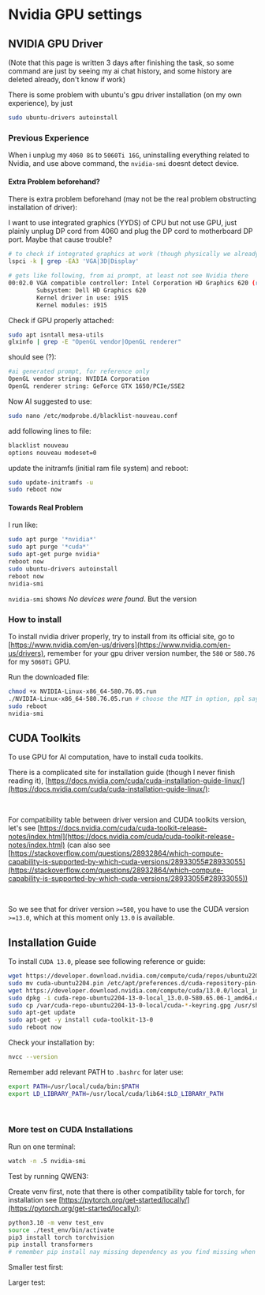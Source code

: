 # Nvidia GPU settings

## NVIDIA GPU Driver

(Note that this page is written 3 days after finishing the task, so some command are just by seeing my ai chat history, and some history are deleted already, don't know if work)  

There is some problem with ubuntu's gpu driver installation (on my own experience), by just  

```bash
sudo ubuntu-drivers autoinstall
```

### Previous Experience

When i unplug my `4060 8G` to `5060Ti 16G`, uninstalling everything related to Nvidia, and use above command, the `nvidia-smi` doesnt detect device.  

#### Extra Problem beforehand?

There is extra problem beforehand (may not be the real problem obstructing installation of driver):  

I want to use integrated graphics (YYDS) of CPU but not use GPU, just plainly unplug DP cord from 4060 and plug the DP cord to motherboard DP port. Maybe that cause trouble?  

```bash
# to check if integrated graphics at work (though physically we already know it is not GPU at work)
lspci -k | grep -EA3 'VGA|3D|Display'
```

```bash
# gets like following, from ai prompt, at least not see Nvidia there
00:02.0 VGA compatible controller: Intel Corporation HD Graphics 620 (rev 02)
        Subsystem: Dell HD Graphics 620
        Kernel driver in use: i915
        Kernel modules: i915
```

Check if GPU properly attached:  

```bash
sudo apt isntall mesa-utils
glxinfo | grep -E "OpenGL vendor|OpenGL renderer"
```

should see (?):  

```bash
#ai generated prompt, for reference only
OpenGL vendor string: NVIDIA Corporation
OpenGL renderer string: GeForce GTX 1650/PCIe/SSE2
```

Now AI suggested to use:  

```bash
sudo nano /etc/modprobe.d/blacklist-nouveau.conf
```

add following lines to file:  

```bash
blacklist nouveau
options nouveau modeset=0
```

update the initramfs (initial ram file system) and reboot:  

```bash
sudo update-initramfs -u
sudo reboot now
```

#### Towards Real Problem

I run like:

```bash
sudo apt purge '*nvidia*'
sudo apt purge '*cuda*'
sudo apt-get purge nvidia*
reboot now
sudo ubuntu-drivers autoinstall
reboot now
nvidia-smi
```

`nvidia-smi` shows *No devices were found*. But the version

### How to install

To install nvidia driver properly, try to install from its official site, go to [https://www.nvidia.com/en-us/drivers](https://www.nvidia.com/en-us/drivers), remember for your gpu driver version number, the `580` or `580.76` for my `5060Ti` GPU.  

Run the downloaded file:  

```bash
chmod +x NVIDIA-Linux-x86_64-580.76.05.run
./NVIDIA-Linux-x86_64-580.76.05.run # choose the MIT in option, ppl say that
sudo reboot
nvidia-smi
```

## CUDA Toolkits

To use GPU for AI computation, have to install cuda toolkits.  

There is a complicated site for installation guide (though I never finish reading it), [https://docs.nvidia.com/cuda/cuda-installation-guide-linux/](https://docs.nvidia.com/cuda/cuda-installation-guide-linux/):  

<br />

<ReferenceViewer 
  title="Official CUDA Installation Guide for Linux" 
  htmlPath="/assets/cuda/CUDA Installation Guide for Linux — Installation Guide for Linux 13.0 documentation.html"
  originalUrl="https://docs.nvidia.com/cuda/cuda-installation-guide-linux/"
/>

For compatibility table between driver version and CUDA toolkits version, let's see [https://docs.nvidia.com/cuda/cuda-toolkit-release-notes/index.html](https://docs.nvidia.com/cuda/cuda-toolkit-release-notes/index.html) (can also see [https://stackoverflow.com/questions/28932864/which-compute-capability-is-supported-by-which-cuda-versions/28933055#28933055](https://stackoverflow.com/questions/28932864/which-compute-capability-is-supported-by-which-cuda-versions/28933055#28933055))

<br />

<ReferenceViewer 
  title="Official CUDA Relase Note" 
  htmlPath="/assets/cuda/CUDA Toolkit 13.0 - Release Notes — Release Notes 13.0 documentation.html"
  originalUrl="https://docs.nvidia.com/cuda/cuda-toolkit-release-notes/index.html"
/>

So we see that for driver version `>=580`, you have to use the CUDA version `>=13.0`, which at this moment only `13.0` is available.  

## Installation Guide

To install `CUDA 13.0`, please see following reference or guide:  

```bash
wget https://developer.download.nvidia.com/compute/cuda/repos/ubuntu2204/x86_64/cuda-ubuntu2204.pin
sudo mv cuda-ubuntu2204.pin /etc/apt/preferences.d/cuda-repository-pin-600
wget https://developer.download.nvidia.com/compute/cuda/13.0.0/local_installers/cuda-repo-ubuntu2204-13-0-local_13.0.0-580.65.06-1_amd64.deb
sudo dpkg -i cuda-repo-ubuntu2204-13-0-local_13.0.0-580.65.06-1_amd64.deb
sudo cp /var/cuda-repo-ubuntu2204-13-0-local/cuda-*-keyring.gpg /usr/share/keyrings/
sudo apt-get update
sudo apt-get -y install cuda-toolkit-13-0
sudo reboot now
```

Check your installation by:  

```bash
nvcc --version
```

Remember add relevant PATH to `.bashrc` for later use:  

```bash
export PATH=/usr/local/cuda/bin:$PATH
export LD_LIBRARY_PATH=/usr/local/cuda/lib64:$LD_LIBRARY_PATH
```

<br />

<ReferenceViewer 
  title="CUDA Download and Installation" 
  htmlPath="/assets/cuda/CUDA Toolkit 13.0 Downloads _ NVIDIA Developer.html"
  originalUrl="https://developer.nvidia.com/cuda-downloads?target_os=Linux&target_arch=x86_64&Distribution=Ubuntu&target_version=22.04&target_type=deb_local"
/>

### More test on CUDA Installations

Run on one terminal:  

```bash
watch -n .5 nvidia-smi
```

Test by running QWEN3:  

Create venv first, note that there is other compatibility table for torch, for installation see [https://pytorch.org/get-started/locally/](https://pytorch.org/get-started/locally/):  

```bash
python3.10 -m venv test_env
source ./test_env/bin/activate
pip3 install torch torchvision
pip install transformers
# remember pip install nay missing dependency as you find missing when runnign below py
```

Smaller test first:  

<CodeViewer 
  title="Simple model" 
  filePath="/lib/test_cuda/test_cuda_simple.py"
  language="python"
/>

Larger test:  

<CodeViewer 
  title="QWEN3" 
  filePath="/lib/test_cuda/test_cuda_qwen.py"
  language="python"
/>
